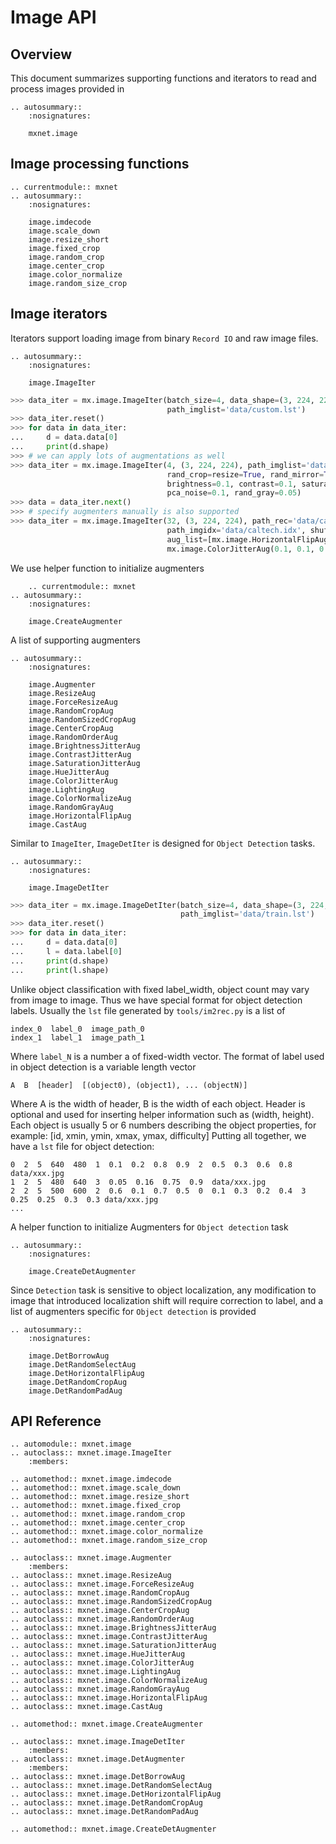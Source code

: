 # Image API

## Overview
This document summarizes supporting functions and iterators to read and process
images provided in
```eval_rst
.. autosummary::
    :nosignatures:

    mxnet.image
```

## Image processing functions
```eval_rst
.. currentmodule:: mxnet
.. autosummary::
    :nosignatures:

    image.imdecode
    image.scale_down
    image.resize_short
    image.fixed_crop
    image.random_crop
    image.center_crop
    image.color_normalize
    image.random_size_crop
```    

## Image iterators
Iterators support loading image from binary `Record IO` and raw image files.
```eval_rst
.. autosummary::
    :nosignatures:

    image.ImageIter
```
```python
>>> data_iter = mx.image.ImageIter(batch_size=4, data_shape=(3, 224, 224), label_width=1,
                                   path_imglist='data/custom.lst')
>>> data_iter.reset()
>>> for data in data_iter:
...     d = data.data[0]
...     print(d.shape)
>>> # we can apply lots of augmentations as well
>>> data_iter = mx.image.ImageIter(4, (3, 224, 224), path_imglist='data/custom.lst',
                                   rand_crop=resize=True, rand_mirror=True, mean=True,
                                   brightness=0.1, contrast=0.1, saturation=0.1, hue=0.1,
                                   pca_noise=0.1, rand_gray=0.05)
>>> data = data_iter.next()
>>> # specify augmenters manually is also supported
>>> data_iter = mx.image.ImageIter(32, (3, 224, 224), path_rec='data/caltech.rec',
                                   path_imgidx='data/caltech.idx', shuffle=True,
                                   aug_list=[mx.image.HorizontalFlipAug(0.5),
                                   mx.image.ColorJitterAug(0.1, 0.1, 0.1)])
```

We use helper function to initialize augmenters
```eval_rst
    .. currentmodule:: mxnet
.. autosummary::
    :nosignatures:

    image.CreateAugmenter
```

A list of supporting augmenters
```eval_rst
.. autosummary::
    :nosignatures:

    image.Augmenter
    image.ResizeAug
    image.ForceResizeAug
    image.RandomCropAug
    image.RandomSizedCropAug
    image.CenterCropAug
    image.RandomOrderAug
    image.BrightnessJitterAug
    image.ContrastJitterAug
    image.SaturationJitterAug
    image.HueJitterAug
    image.ColorJitterAug
    image.LightingAug
    image.ColorNormalizeAug
    image.RandomGrayAug
    image.HorizontalFlipAug
    image.CastAug
```

Similar to `ImageIter`, `ImageDetIter` is designed for `Object Detection` tasks.
```eval_rst
.. autosummary::
    :nosignatures:

    image.ImageDetIter
```

```python
>>> data_iter = mx.image.ImageDetIter(batch_size=4, data_shape=(3, 224, 224),
                                      path_imglist='data/train.lst')
>>> data_iter.reset()
>>> for data in data_iter:
...     d = data.data[0]
...     l = data.label[0]
...     print(d.shape)
...     print(l.shape)
```

Unlike object classification with fixed label_width, object count may vary from
image to image. Thus we have special format for object detection labels.
Usually the `lst` file generated by `tools/im2rec.py` is a list of
```
index_0  label_0  image_path_0
index_1  label_1  image_path_1
```
Where `label_N` is a number a of fixed-width vector.
The format of label used in object detection is a variable length vector
```
A  B  [header]  [(object0), (object1), ... (objectN)]
```
Where A is the width of header, B is the width of each object.
Header is optional and used for inserting helper information such as (width, height).
Each object is usually 5 or 6 numbers describing the object properties, for example:
[id, xmin, ymin, xmax, ymax, difficulty]
Putting all together, we have a `lst` file for object detection:
```
0  2  5  640  480  1  0.1  0.2  0.8  0.9  2  0.5  0.3  0.6  0.8  data/xxx.jpg
1  2  5  480  640  3  0.05  0.16  0.75  0.9  data/xxx.jpg
2  2  5  500  600  2  0.6  0.1  0.7  0.5  0  0.1  0.3  0.2  0.4  3  0.25  0.25  0.3  0.3 data/xxx.jpg
...
```

A helper function to initialize Augmenters for `Object detection` task
```eval_rst
.. autosummary::
    :nosignatures:

    image.CreateDetAugmenter
  ```

Since `Detection` task is sensitive to object localization, any modification
to image that introduced localization shift will require correction to label,
and a list of augmenters specific for `Object detection` is provided
```eval_rst
.. autosummary::
    :nosignatures:

    image.DetBorrowAug
    image.DetRandomSelectAug
    image.DetHorizontalFlipAug
    image.DetRandomCropAug
    image.DetRandomPadAug
```

## API Reference

<script type="text/javascript" src='../../_static/js/auto_module_index.js'></script>

```eval_rst
.. automodule:: mxnet.image
.. autoclass:: mxnet.image.ImageIter
    :members:

.. automethod:: mxnet.image.imdecode
.. automethod:: mxnet.image.scale_down
.. automethod:: mxnet.image.resize_short
.. automethod:: mxnet.image.fixed_crop
.. automethod:: mxnet.image.random_crop
.. automethod:: mxnet.image.center_crop
.. automethod:: mxnet.image.color_normalize
.. automethod:: mxnet.image.random_size_crop

.. autoclass:: mxnet.image.Augmenter
    :members:
.. autoclass:: mxnet.image.ResizeAug
.. autoclass:: mxnet.image.ForceResizeAug
.. autoclass:: mxnet.image.RandomCropAug
.. autoclass:: mxnet.image.RandomSizedCropAug
.. autoclass:: mxnet.image.CenterCropAug
.. autoclass:: mxnet.image.RandomOrderAug
.. autoclass:: mxnet.image.BrightnessJitterAug
.. autoclass:: mxnet.image.ContrastJitterAug
.. autoclass:: mxnet.image.SaturationJitterAug
.. autoclass:: mxnet.image.HueJitterAug
.. autoclass:: mxnet.image.ColorJitterAug
.. autoclass:: mxnet.image.LightingAug
.. autoclass:: mxnet.image.ColorNormalizeAug
.. autoclass:: mxnet.image.RandomGrayAug
.. autoclass:: mxnet.image.HorizontalFlipAug
.. autoclass:: mxnet.image.CastAug

.. automethod:: mxnet.image.CreateAugmenter

.. autoclass:: mxnet.image.ImageDetIter
    :members:
.. autoclass:: mxnet.image.DetAugmenter
    :members:
.. autoclass:: mxnet.image.DetBorrowAug
.. autoclass:: mxnet.image.DetRandomSelectAug
.. autoclass:: mxnet.image.DetHorizontalFlipAug
.. autoclass:: mxnet.image.DetRandomCropAug
.. autoclass:: mxnet.image.DetRandomPadAug

.. automethod:: mxnet.image.CreateDetAugmenter
```
<script>auto_index("api-reference");</script>
